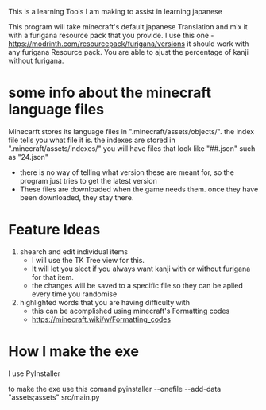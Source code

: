
This is a learning Tools I am making to assist in learning japanese

This program will take minecraft's default japanese Translation and mix it with a furigana resource pack that you provide.
I use this one - https://modrinth.com/resourcepack/furigana/versions
it should work with any furigana Resource pack.
You are able to ajust the percentage of kanji without furigana.

# some info about the minecraft language files
Minecarft stores its language files in ".minecraft/assets/objects/". the index file tells you what file it is. the indexes are stored in ".minecraft/assets/indexes/" you will have files that look like "##.json" such as "24.json"
- there is no way of telling what version these are meant for, so the program just tries to get the latest version
- These files are downloaded when the game needs them. once they have been downloaded, they stay there.

# Feature Ideas
1. shearch and edit individual items
    - I will use the TK Tree view for this. 
    - It will let you slect if you always want kanji with or without furigana for that item.
    - the changes will be saved to a specific file so they can be aplied every time you randomise
2. highlighted words that you are having difficulty with 
    - this can be acomplished using minecraft's Formatting codes
    - https://minecraft.wiki/w/Formatting_codes 

# How I make the exe
I use PyInstaller 

to make the exe use this comand
    pyinstaller --onefile --add-data "assets;assets" src/main.py
